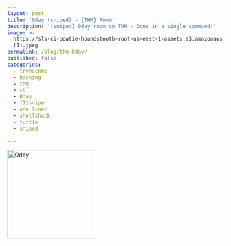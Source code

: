 ```yaml
---
layout: post
title: '0day (sniped) - {THM} Room'
description: '[sniped] 0day room on THM - Done in a single command!'
image: >-
  https://sls-ci-bowtie-houndstooth-root-us-east-1-assets.s3.amazonaws.com/5290charlie/blog/1651371118951-b6d411d11d36a1b8fb915a82860e04cd
  (1).jpeg
permalink: /blog/thm-0day/
published: false
categories:
  - tryhackme
  - hacking
  - thm
  - ctf
  - 0day
  - f11snipe
  - one liner
  - shellshock
  - turtle
  - sniped

---
```

<p><img src="https://sls-ci-bowtie-houndstooth-root-us-east-1-assets.s3.amazonaws.com/5290charlie/blog/1651371118951-b6d411d11d36a1b8fb915a82860e04cd (1).jpeg" alt="0day" width="207" height="206" /></p>
